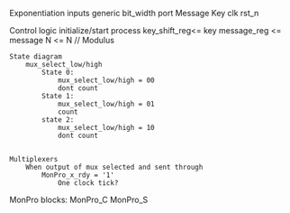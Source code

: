 
Exponentiation 
	inputs
		generic
			bit_width
		port
			Message
			Key
			clk
			rst_n




Control logic
	initialize/start process
		key_shift_reg<= key
		message_reg  <= message
		N			 <= N  // Modulus

	State diagram
		mux_select_low/high
			State 0:
				mux_select_low/high = 00
				dont count
			State 1:
				mux_select_low/high = 01
				count
			state 2:
				mux_select_low/high = 10
				dont count


	Multiplexers
		When output of mux selected and sent through
			MonPro_x_rdy = '1'
				One clock tick?


MonPro blocks:
	MonPro_C
	MonPro_S